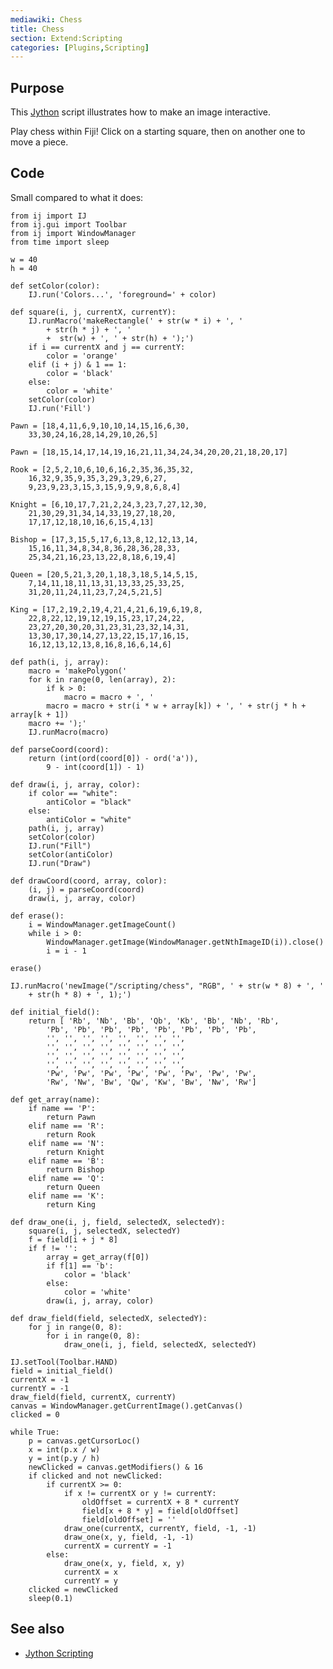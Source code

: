 ```yaml
---
mediawiki: Chess
title: Chess
section: Extend:Scripting
categories: [Plugins,Scripting]
---
```


## Purpose

This [Jython](/scripting/jython) script illustrates how to make an image interactive.

Play chess within Fiji! Click on a starting square, then on another one to move a piece.

## Code

Small compared to what it does:

    from ij import IJ
    from ij.gui import Toolbar
    from ij import WindowManager
    from time import sleep

    w = 40
    h = 40

    def setColor(color):
        IJ.run('Colors...', 'foreground=' + color)

    def square(i, j, currentX, currentY):
        IJ.runMacro('makeRectangle(' + str(w * i) + ', '
            + str(h * j) + ', '
            +  str(w) + ', ' + str(h) + ');')
        if i == currentX and j == currentY:
            color = 'orange'
        elif (i + j) & 1 == 1:
            color = 'black'
        else:
            color = 'white'
        setColor(color)
        IJ.run('Fill')

    Pawn = [18,4,11,6,9,10,10,14,15,16,6,30,
        33,30,24,16,28,14,29,10,26,5]

    Pawn = [18,15,14,17,14,19,16,21,11,34,24,34,20,20,21,18,20,17]

    Rook = [2,5,2,10,6,10,6,16,2,35,36,35,32,
        16,32,9,35,9,35,3,29,3,29,6,27,
        9,23,9,23,3,15,3,15,9,9,9,8,6,8,4]

    Knight = [6,10,17,7,21,2,24,3,23,7,27,12,30,
        21,30,29,31,34,14,33,19,27,18,20,
        17,17,12,18,10,16,6,15,4,13]

    Bishop = [17,3,15,5,17,6,13,8,12,12,13,14,
        15,16,11,34,8,34,8,36,28,36,28,33,
        25,34,21,16,23,13,22,8,18,6,19,4]

    Queen = [20,5,21,3,20,1,18,3,18,5,14,5,15,
        7,14,11,18,11,13,31,13,33,25,33,25,
        31,20,11,24,11,23,7,24,5,21,5]

    King = [17,2,19,2,19,4,21,4,21,6,19,6,19,8,
        22,8,22,12,19,12,19,15,23,17,24,22,
        23,27,20,30,20,31,23,31,23,32,14,31,
        13,30,17,30,14,27,13,22,15,17,16,15,
        16,12,13,12,13,8,16,8,16,6,14,6]

    def path(i, j, array):
        macro = 'makePolygon('
        for k in range(0, len(array), 2):
            if k > 0:
                macro = macro + ', '
            macro = macro + str(i * w + array[k]) + ', ' + str(j * h + array[k + 1])
        macro += ');'
        IJ.runMacro(macro)

    def parseCoord(coord):
        return (int(ord(coord[0]) - ord('a')),
            9 - int(coord[1]) - 1)

    def draw(i, j, array, color):
        if color == "white":
            antiColor = "black"
        else:
            antiColor = "white"
        path(i, j, array)
        setColor(color)
        IJ.run("Fill")
        setColor(antiColor)
        IJ.run("Draw")

    def drawCoord(coord, array, color):
        (i, j) = parseCoord(coord)
        draw(i, j, array, color)

    def erase():
        i = WindowManager.getImageCount()
        while i > 0:
            WindowManager.getImage(WindowManager.getNthImageID(i)).close()
            i = i - 1

    erase()

    IJ.runMacro('newImage("/scripting/chess", "RGB", ' + str(w * 8) + ', '
        + str(h * 8) + ', 1);')

    def initial_field():
        return [ 'Rb', 'Nb', 'Bb', 'Qb', 'Kb', 'Bb', 'Nb', 'Rb',
            'Pb', 'Pb', 'Pb', 'Pb', 'Pb', 'Pb', 'Pb', 'Pb',
            '', '', '', '', '', '', '', '',
            '', '', '', '', '', '', '', '',
            '', '', '', '', '', '', '', '',
            '', '', '', '', '', '', '', '',
            'Pw', 'Pw', 'Pw', 'Pw', 'Pw', 'Pw', 'Pw', 'Pw',
            'Rw', 'Nw', 'Bw', 'Qw', 'Kw', 'Bw', 'Nw', 'Rw']

    def get_array(name):
        if name == 'P':
            return Pawn
        elif name == 'R':
            return Rook
        elif name == 'N':
            return Knight
        elif name == 'B':
            return Bishop
        elif name == 'Q':
            return Queen
        elif name == 'K':
            return King

    def draw_one(i, j, field, selectedX, selectedY):
        square(i, j, selectedX, selectedY)
        f = field[i + j * 8]
        if f != '':
            array = get_array(f[0])
            if f[1] == 'b':
                color = 'black'
            else:
                color = 'white'
            draw(i, j, array, color)

    def draw_field(field, selectedX, selectedY):
        for j in range(0, 8):
            for i in range(0, 8):
                draw_one(i, j, field, selectedX, selectedY)

    IJ.setTool(Toolbar.HAND)
    field = initial_field()
    currentX = -1
    currentY = -1
    draw_field(field, currentX, currentY)
    canvas = WindowManager.getCurrentImage().getCanvas()
    clicked = 0

    while True:
        p = canvas.getCursorLoc()
        x = int(p.x / w)
        y = int(p.y / h)
        newClicked = canvas.getModifiers() & 16
        if clicked and not newClicked:
            if currentX >= 0:
                if x != currentX or y != currentY:
                    oldOffset = currentX + 8 * currentY
                    field[x + 8 * y] = field[oldOffset]
                    field[oldOffset] = ''
                draw_one(currentX, currentY, field, -1, -1)
                draw_one(x, y, field, -1, -1)
                currentX = currentY = -1
            else:
                draw_one(x, y, field, x, y)
                currentX = x
                currentY = y
        clicked = newClicked
        sleep(0.1)

## See also

-   [Jython Scripting](/scripting/jython)

 
